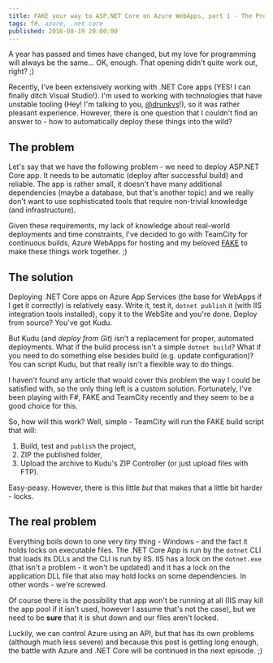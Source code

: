 ```yaml
---
title: FAKE your way to ASP.NET Core on Azure WebApps, part 1 - The Problem
tags: f#, azure, .net core
published: 2016-08-19 20:00:00
---
```


A year has passed and times have changed, but my love for programming will always be the same... OK, enough. That opening didn't quite work out, right? ;)

Recently, I've been extensively working with .NET Core apps (YES! I can finally ditch Visual Studio!). I'm used to working with technologies that have unstable tooling (Hey! I'm talking to you, [\@drunkvs]!), so it was rather pleasant experience. However, there is one question that I couldn't find an answer to - how to automatically deploy these things into the wild?

<!--more-->

## The problem

Let's say that we have the following problem - we need to deploy ASP.NET Core app. It needs to be automatic (deploy after successful build) and reliable. The app is rather small, it doesn't have many additional dependencies (maybe a database, but that's another topic) and we really don't want to use sophisticated tools that require non-trivial knowledge (and infrastructure).

Given these requirements, my lack of knowledge about real-world deployments and time constraints, I've decided to go with TeamCity for continuous builds, Azure WebApps for hosting and my beloved [FAKE] to make these things work together. ;)

## The solution

Deploying .NET Core apps on Azure App Services (the base for WebApps if I get it correctly) is relatively easy. Write it, test it, `dotnet publish` it (with IIS integration tools installed), copy it to the WebSite and you're done. Deploy from source? You've got Kudu.

But Kudu (and *deploy from Git*) isn't a replacement for proper, automated deployments. What if the build process isn't a simple `dotnet build`? What if you need to do something else besides build (e.g. update configuration)? You can script Kudu, but that really isn't a flexible way to do things.

I haven't found any article that would cover this problem the way I could be satisfied with, so the only thing left is a custom solution. Fortunately, I've been playing with F#, FAKE and TeamCity recently and they seem to be a good choice for this.

So, how will this work? Well, simple - TeamCity will run the FAKE build script that will:

 1. Build, test and `publish` the project,
 2. ZIP the published folder,
 3. Upload the archive to Kudu's ZIP Controller (or just upload files with FTP).

Easy-peasy. However, there is this little *but* that makes that a little bit harder - locks.

## The real problem

Everything boils down to one very *tiny* thing - Windows - and the fact it holds locks on executable files. The .NET Core App is run by the `dotnet` CLI that loads its DLLs and the CLI is run by IIS. IIS has a lock on the `dotnet.exe` (that isn't a problem - it won't be updated) and it has a lock on the application DLL file that also may hold locks on some dependencies. In other words - we're screwed.

Of course there is the possibility that app won't be running at all (IIS may kill the app pool if it isn't used, however I assume that's not the case), but we need to be **sure** that it is shut down and our files aren't locked.

Luckily, we can control Azure using an API, but that has its own problems (although much less severe) and because this post is getting long enough, the battle with Azure and .NET Core will be continued in the next episode. ;)

[\@drunkvs]: https://twitter.com/drunkvs
[FAKE]: http://fsharp.github.io/FAKE/
